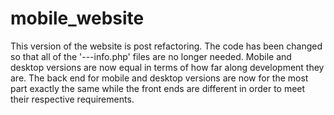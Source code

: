 # mobile_website

This version of the website is post refactoring. The code has been changed so that all of the '---info.php' files are no longer needed. Mobile and desktop versions are now equal in terms of how far along development they are. The back end for mobile and desktop versions are now for the most part exactly the same while the front ends are different in order to meet their respective requirements.
